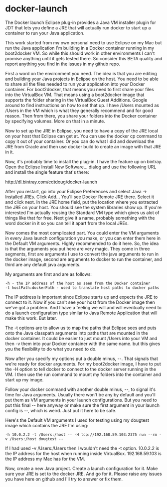 docker-launch
=============

The Docker launch Eclipse plug-in provides a Java VM installer plugin for JDT that lets you define
a JRE that will actually run docker to start up a container to run your Java application.

This work started from my own personal need to use Eclipse on my Mac but run the Java application
I'm building in a Docker container running in my boot2docker VM. So while this should work in other
environments I can't promise anything until it gets tested there. So consider this BETA quality
and report anything you find in the issues in my github repo.

First a word on the environment you need. The idea is that you are editing and building your Java
projects in Eclipse on the host. You need to be able to share all the files needed to run your
application into your Docker container. For boot2docker, that means you need to first share your
files into the VirtualBox VM. That means using a boot2docker image that supports the folder sharing
in the VirtualBox Guest Additions. Google around to find instructions on how to set that up.
I have /Users mounted as /Users in the VM which is what they generally recommend and for good reason.
Then from there, you share your folders into the Docker container by specifying volumes. More on that
in a minute.

Now to set up the JRE in Eclipse, you need to have a copy of the JRE local on your host that Eclipse
can get at. You can use the docker cp command to copy it out of your container. Or you can do what I
did and download the JRE from Oracle and then use docker build to create an image with that
JRE in it.

Now, it's probably time to install the plug-in. I have the feature up on bintray. Open the Eclipse
Install New Software... dialog and use the following URL and install the single feature that's there:

http://dl.bintray.com/cdtdoug/docker-launch

After you restart, go into your Eclipse Preferences and select Java -> Installed JREs. Click Add...
You'll see Docker Remote JRE there. Select it and click next. In the JRE home field, put the
location where you extracted the JRE on your host. You should see the system libraries show up. If you're interested
I'm actually reusing the Standard VM type which gives us alot of things like that for free. Next give
it a name, probably something with the word docker in it so you can tell it apart from the local JREs.

Now comes the most complicated part. You could enter the VM arguments in every Java launch configuration
you make, or you can enter them here in the Default VM arguments. Highly recommended to do it here. So, the idea is
that the arguments you put here are very magic. They come in three segments, first are arguments I use to
convert the java arguments to run in the docker image, second are arguments to docker to run the
container, and third are any default java arguments.

My arguments are first and are as follows:

    -h - the IP address of the host as seen from the Docker container
    -t hostPath:dockerPath - used to translate host paths to docker paths

The IP address is important since Eclipse starts up and expects the JRE to connect to it. Now if you
can't see your host from the Docker image then we've got a problem. And I have a feeling we will
and will eventually need to do a launch configuration type similar to Java Remote Application that
will make this work. But later.

The -t options are to allow us to map the paths that Eclipse sees and puts onto the Java classpath
arguments into paths that are mounted in the docker container. It could be easier to just mount
/Users into your VM and then -v them into your Docker container with the same name. but this gives
you the flexibility to do what you need to do.

Now after you specify my options put a double minus, --. That signals that we're ready for docker
arguments. For my boot2docker image, I have to put the -H option to tell docker to connect to the
docker server running in the VM. I then use the run command to mount my folders into the container
and start up my image.

Follow your docker command with another double minus, --, to signal it's time for Java arguments.
Usually there won't be any by default and you'll put them as VM arguments in your launch
configurations. But you need to put this final -- here anyway or make sure the first argument
in your launch config is --, which is weird. Just put it here to be safe.

Here's the Default VM arguments I used for testing using my dougtest image which contains the JRE
I'm using:

    -h 10.0.2.2 -t /Users:/host -- -H tcp://192.168.59.103:2375 run --rm -v /Users:/host dougtest --

If I had used -v /Users:/Users then I wouldn't need the -t option. 10.0.2.2 is the IP address for
the host when running inside VirtualBox. 192.168.59.103 is the IP address my Mac has for the VM.

Now, create a new Java project. Create a launch configuration for it. Make sure your JRE is set to
the docker JRE. And go for it. Please raise any issues you have here on github and I'll try to
answer or fix them.
